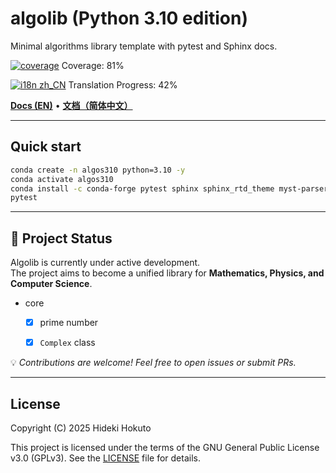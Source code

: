 # algolib (Python 3.10 edition)

Minimal algorithms library template with pytest and Sphinx docs.

<!-- coverage:start -->
[![coverage](https://img.shields.io/badge/coverage-81%25-brightgreen)](https://HidekiHokuto.github.io/algolib/coverage/)
Coverage: 81%
<!-- coverage:end -->
<!-- i18n-progress:start -->
[![i18n zh_CN](https://img.shields.io/badge/i18n%20zh--CN-42%25-blue)](https://HidekiHokuto.github.io/algolib/zh/)
Translation Progress: 42%
<!-- i18n-progress:end -->

[**Docs (EN)**](https://HidekiHokuto.github.io/algolib/en/) • [**文档（简体中文）**](https://HidekiHokuto.github.io/algolib/zh/)



---

## Quick start
```bash
conda create -n algos310 python=3.10 -y
conda activate algos310
conda install -c conda-forge pytest sphinx sphinx_rtd_theme myst-parser -y
pytest
```

---

## 🚧 Project Status

Algolib is currently under active development.  
The project aims to become a unified library for **Mathematics, Physics, and Computer Science**.

- core
  - [x] prime number
  - [x] `Complex` class


💡 *Contributions are welcome! Feel free to open issues or submit PRs.*

---

## License

Copyright (C) 2025 Hideki Hokuto

This project is licensed under the terms of the GNU General Public License v3.0 (GPLv3).
See the [LICENSE](./LICENSE) file for details.